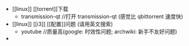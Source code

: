 - [[linux]] [[torrent]]下载
  * transmission-qt //打开 transmission-qt (感觉比 qbittorrent 速度快)
- [[linux]] [[i3]] [[配置]]问题 (请用英文搜索)
  * youtube //质量高(google: 时效性问题; archwiki: 新手不友好问题)
-